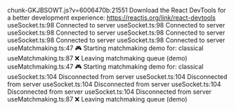 chunk-GKJBSOWT.js?v=6006470b:21551 Download the React DevTools for a better development experience: https://reactjs.org/link/react-devtools
useSocket.ts:98 Connected to server
useSocket.ts:98 Connected to server
useSocket.ts:98 Connected to server
useSocket.ts:98 Connected to server
useSocket.ts:98 Connected to server
useSocket.ts:98 Connected to server
useMatchmaking.ts:47 🎮 Starting matchmaking demo for: classical
useMatchmaking.ts:87 ❌ Leaving matchmaking queue (demo)
useMatchmaking.ts:47 🎮 Starting matchmaking demo for: classical
useSocket.ts:104 Disconnected from server
useSocket.ts:104 Disconnected from server
useSocket.ts:104 Disconnected from server
useSocket.ts:104 Disconnected from server
useSocket.ts:104 Disconnected from server
useMatchmaking.ts:87 ❌ Leaving matchmaking queue (demo)
